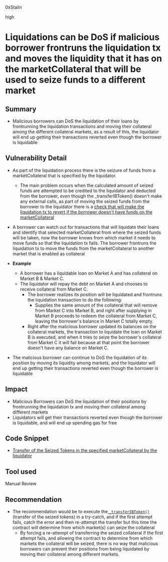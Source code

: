 0xStalin

high

# Liquidations can be DoS if malicious borrower frontruns the liquidation tx and moves the liquidity that it has on the marketCollateral that will be used to seize funds to a different market

## Summary
- Malicious borrowers can DoS the liquidation of their loans by frontrunning the liquidation transactions and moving their collateral among the different collateral markets, as a result of this, the liquidator will end up getting their transactions reverted even though the borrower is liquidable

## Vulnerability Detail
- As part of the liquidation process there is the seizure of funds from a marketCollateral that is specified by the liquidator.
  - The main problem occurs when the calculated amount of seized funds are attempted to be credited to the liquidator and deducted from the borrower, even though the _transferIBToken() doesn't make any external calls, as part of moving the seized funds from the borrower to the liquidator there is a [check that will make the liquidation tx to revert if the borrower doesn't have funds on the marketCollateral](https://github.com/sherlock-audit/2023-05-ironbank/blob/main/ib-v2/src/protocol/pool/IronBank.sol#L873)

- A borrower can watch out for transactions that will liquidate their loans and identify that selected marketCollateral from where the seized funds will be taken, now the borrower knows from which market it needs to move funds so that the liquidation tx fails. The borrower frontruns the liquidation tx to move the funds from the marketCollateral to another market that is enabled as collateral

- **Example**
  - A borrower has a liquidable loan on Market A and has collateral on Market B & Market C.
  - The liquidator will repay the debt on Market A and chooses to receive collateral from Market C.
    - The borrower realizes its position will be liquidated and frontruns the liquidation transaction to do the following:
      - Supplies the same amount of the collateral that will remove from Market C into Market B, and right after supplying in Market B proceeds to redeem the collateral from Market C, leaving the borrower's balance in Market C totally empty.
    - Right after the malicious borrower updated its balances on the collateral markets, the transaction to liquidate the loan on Market B is executed, and when it tries to seize the borrower's collateral from Market C it will fail because at that point the borrower doesn't have any balance on Market C.

- The malicious borrower can continue to DoS the liquidation of its position by moving its liquidity among markets, and the liquidator will end up getting their transactions reverted even though the borrower is liquidable

## Impact
- Malicious Borrowers can DoS the liquidation of their positions by frontrunning the liquidation tx and moving their collateral among different markets
- Liquidators will get their transactions reverted even though the borrower is liquidable, and will end up spending gas for free

## Code Snippet
- [Transfer of the Seized Tokens in the specified marketCollateral by the liquidator](https://github.com/sherlock-audit/2023-05-ironbank/blob/main/ib-v2/src/protocol/pool/IronBank.sol#L504-L506C23)

## Tool used
Manual Review

## Recommendation
- The recommendation would be to execute the[ `_transferIBToken()`](https://github.com/sherlock-audit/2023-05-ironbank/blob/main/ib-v2/src/protocol/pool/IronBank.sol#L506) (transfer of the seized tokens) in a try-catch, and if the first attempt fails, catch the error and then re-attempt the transfer but this time the contract will determine from which market(s) can seize the collateral
  - By forcing a re-attempt of transferring the seized collateral if the first attempt fails, and allowing the contract to determine from which markets the collateral will be seized, there is no way that malicious borrowers can prevent their positions from being liquidated by moving their collateral among different markets.

